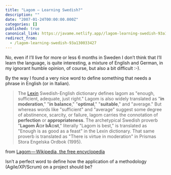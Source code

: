 ```yaml
---
title: "Lagom — Learning Swedish?"
description: ""
date: "2007-01-24T00:00:00.000Z"
categories: []
published: true
canonical_link: https://javame.netlify.app//lagom-learning-swedish-93a130033427
redirect_from:
  - /lagom-learning-swedish-93a130033427
---
```


No, even if I’ll live for more or less 6 months in Sweden I don’t think that I’ll learn the language, is quite interesting, a mixture of English and German, in my ignorant humble opinion, of course, but also a bit difficult :-).

By the way I found a very nice word to define something that needs a phrase in English (or in Italian).

> The [Lexin](http://en.wikipedia.org/wiki/Lexin "Lexin") Swedish-English dictionary defines lagom as "enough, sufficient, adequate, just right." Lagom is also widely translated as "**in moderation**," "**in balance**," "**optimal**," "**suitable**," and "average." But whereas words like "sufficient" and "average" suggest some degree of abstinence, scarcity, or failure, lagom carries the connotation of **perfection** or **appropriateness**. The archetypical Swedish proverb "**Lagom Ã¤r bÃ¤st**," literally "Lagom is best," is translated as "Enough is as good as a feast" in the Lexin dictionary. That same proverb is translated as "There is virtue in moderation" in Prismas Stora Engelska Ordbok (1995).

from [Lagom — Wikipedia, the free encyclopedia](http://en.wikipedia.org/wiki/Lagom#Other_languages)

Isn’t a perfect word to define how the application of a methodology (Agile/XP/Scrum) on a project should be?
